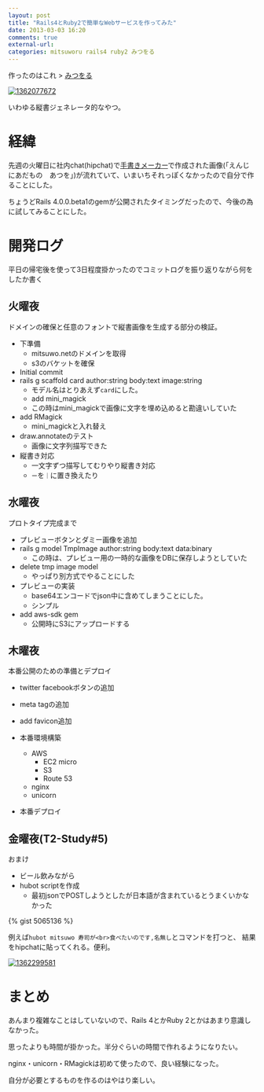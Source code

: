 ```yaml
---
layout: post
title: "Rails4とRuby2で簡単なWebサービスを作ってみた"
date: 2013-03-03 16:20
comments: true
external-url:
categories: mitsuworu rails4 ruby2 みつをる
---
```


作ったのはこれ > [みつをる](http://mitsuwo.net/)

[![1362077672](https://s3-ap-northeast-1.amazonaws.com/mitsuwo/images/cards/1362077672.png)](http://mitsuwo.net/cards/1)

いわゆる縦書ジェネレータ的なやつ。


# 経緯
先週の火曜日に社内chat(hipchat)で[手書きメーカー](http://tegaki-maker.com/)で作成された画像(「えんじにあだもの　あつを」)が流れていて、いまいちそれっぽくなかったので自分で作ることにした。

ちょうどRails 4.0.0.beta1のgemが公開されたタイミングだったので、今後の為に試してみることにした。

# 開発ログ
平日の帰宅後を使って3日程度掛かったのでコミットログを振り返りながら何をしたか書く

## 火曜夜
ドメインの確保と任意のフォントで縦書画像を生成する部分の検証。

- 下準備
    - mitsuwo.netのドメインを取得
    - s3のバケットを確保
- Initial commit
- rails g scaffold card author:string body:text image:string
    - モデル名はとりあえず`card`にした。
    - add mini_magick
    - この時はmini_magickで画像に文字を埋め込めると勘違いしていた
- add RMagick
    - mini_magickと入れ替え
- draw.annotateのテスト
    - 画像に文字列描写できた
- 縦書き対応
    - 一文字ずつ描写してむりやり縦書き対応
    - `ー`を`｜`に置き換えたり

## 水曜夜
プロトタイプ完成まで

- プレビューボタンとダミー画像を追加
- rails g model TmpImage author:string body:text data:binary
    - この時は、プレビュー用の一時的な画像をDBに保存しようとしていた
- delete tmp image model
    - やっぱり別方式でやることにした
- プレビューの実装
    - base64エンコードでjson中に含めてしまうことにした。
    - シンプル
- add aws-sdk gem
    - 公開時にS3にアップロードする

## 木曜夜
本番公開のための準備とデプロイ

- twitter facebookボタンの追加
- meta tagの追加
- add favicon追加
- 本番環境構築
    - AWS
        - EC2 micro
        - S3
        - Route 53
    - nginx
    - unicorn

- 本番デプロイ

## 金曜夜(T2-Study#5)
おまけ

- ビール飲みながら
- hubot scriptを作成
    - 最初jsonでPOSTしようとしたが日本語が含まれているとうまくいかなかった

{% gist 5065136 %}

例えば`hubot mitsuwo 寿司が<br>食べたいのです,名無し`とコマンドを打つと、
結果をhipchatに貼ってくれる。便利。

[![1362299581](https://s3-ap-northeast-1.amazonaws.com/mitsuwo/images/cards/1362299581.png)](http://mitsuwo.net/cards/52)

# まとめ
あんまり複雑なことはしていないので、Rails 4とかRuby 2とかはあまり意識しなかった。

思ったよりも時間が掛かった。半分ぐらいの時間で作れるようになりたい。

nginx・unicorn・RMagickは初めて使ったので、良い経験になった。

自分が必要とするものを作るのはやはり楽しい。